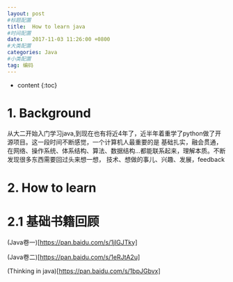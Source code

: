 ```yaml
---
layout: post
#标题配置
title:  How to learn java
#时间配置
date:   2017-11-03 11:26:00 +0800
#大类配置
categories: Java
#小类配置
tag: 编码
---
```


* content
{:toc}

# 1. Background
从大二开始入门学习java,到现在也有将近4年了，近半年着重学了python做了开源项目。这一段时间不断感觉，一个计算机人最重要的是
基础扎实，融会贯通，在网络、操作系统、体系结构、算法、数据结构...都能联系起来，理解本质。不断发现很多东西需要回过头来想一想，
技术、想做的事儿、兴趣、发展，feedback

# 2. How to learn
# 2.1 基础书籍回顾
(Java卷一)[https://pan.baidu.com/s/1jIGJTky]

(Java卷二)[https://pan.baidu.com/s/1eRJtA2u]

(Thinking in java)[https://pan.baidu.com/s/1bpJGbvx]